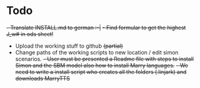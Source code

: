 Todo
=====

~~- Translate INSTALL.md to german :-|~~
~~- Find formular to get the highest J_w# in ods sheet!~~
- Upload the working stuff to github ~~(partial)~~
- Change paths of the working scripts to new location / edit simon scenarios.
~~- User must be presented a Readme file with steps to install Simon and the SBM model also how to install Marry languages.~~
~~- We need to write a install script who creates all the folders (.linjark) and downloads MarryTTS~~